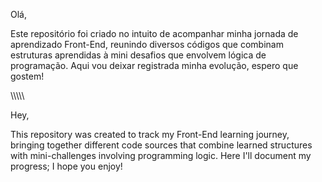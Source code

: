 Olá,

Este repositório foi criado no intuito de acompanhar minha jornada de aprendizado Front-End, reunindo diversos códigos que combinam estruturas aprendidas à mini desafios
que envolvem lógica de programação. Aqui vou deixar registrada minha evolução, espero que gostem!

\\\\\\\\\

Hey,

This repository was created to track my Front-End learning journey, bringing together different code sources that combine learned structures with mini-challenges
involving programming logic. Here I'll document my progress; I hope you enjoy!
